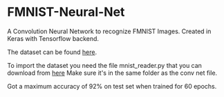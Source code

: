 # FMNIST-Neural-Net
A Convolution Neural Network to recognize FMNIST Images. Created in Keras with Tensorflow backend.

The dataset can be found [here](https://github.com/zalandoresearch/fashion-mnist/tree/master/data/fashion).

To import the dataset you need the file mnist_reader.py that you can download from [here](https://github.com/zalandoresearch/fashion-mnist/tree/master/utils)
Make sure it's in the same folder as the conv net file.

Got a maximum accuracy of 92% on test set when trained for 60 epochs.
